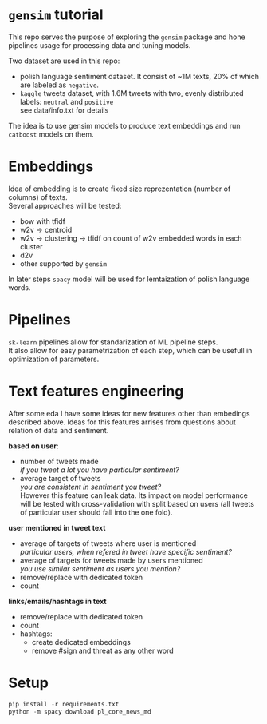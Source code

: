 # `gensim` tutorial

This repo serves the purpose of exploring the `gensim` package and hone pipelines usage for processing data and tuning models.


Two dataset are used in this repo:
* polish language sentiment dataset. It consist of ~1M texts, 20% of which are labeled as `negative`.
* `kaggle` tweets dataset, with 1.6M tweets with two, evenly distributed labels: `neutral` and `positive`  
 see data/info.txt for details

The idea is to use gensim models to produce text embeddings and run `catboost` models on them.

# Embeddings
Idea of embedding is to create fixed size reprezentation (number of columns) of texts.  
Several approaches will be tested:
* bow with tfidf
* w2v -> centroid
* w2v -> clustering -> tfidf on count of w2v embedded words in each cluster
* d2v
* other supported by `gensim`

In later steps `spacy` model will be used for lemtaization of polish language words.

# Pipelines
`sk-learn` pipelines allow for standarization of ML pipeline steps.  
It also allow for easy parametrization of each step, which can be usefull in optimization of parameters.  


# Text features engineering
After some eda I have some ideas for new features other than embedings described above. Ideas for this features arrises from questions about relation of data and sentiment.  

**based on user**:
* number of tweets made  
*if you tweet a lot you have particular sentiment?*
* average target of tweets  
*you are consistent in sentiment you tweet?*  
However this feature can leak data. Its impact on model performance will be tested with cross-validation with split based on users (all tweets of particular user should fall into the one fold). 

**user mentioned in tweet text**
* average of targets of tweets where user is mentioned  
*particular users, when refered in tweet have specific sentiment?*
* average of targets for tweets made by users mentioned  
*you use similar sentiment as users you mention?*
* remove/replace with dedicated token
* count

**links/emails/hashtags in text**
* remove/replace with dedicated token
* count
* hashtags:
    * create dedicated embeddings
    * remove #sign and threat as any other word

# Setup
```python
pip install -r requirements.txt
python -m spacy download pl_core_news_md
```

